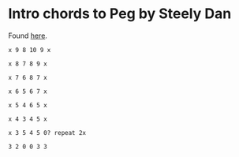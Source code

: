 # Intro chords to Peg by Steely Dan

Found [here](https://www.youtube.com/watch?v=Br2spIf_LD8).

```
x 9 8 10 9 x

x 8 7 8 9 x

x 7 6 8 7 x

x 6 5 6 7 x

x 5 4 6 5 x

x 4 3 4 5 x

x 3 5 4 5 0? repeat 2x

3 2 0 0 3 3 
```
